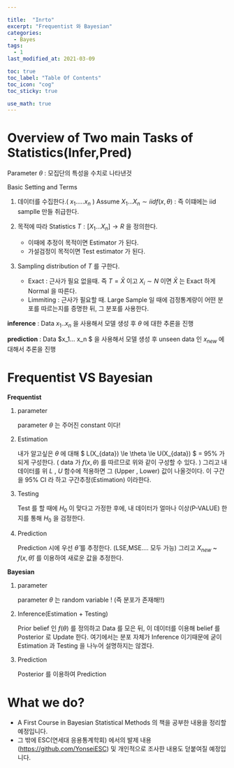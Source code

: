 ```yaml
---

title:  "Inrto"
excerpt: "Frequentist 와 Bayesian"
categories:
  - Bayes
tags:
  - 1
last_modified_at: 2021-03-09

toc: true
toc_label: "Table Of Contents"
toc_icon: "cog"
toc_sticky: true

use_math: true
---
```


# Overview of Two main Tasks of Statistics(Infer,Pred)

Parameter $\theta$ : 모집단의 특성을 수치로 나타낸것

Basic Setting and Terms 

1. 데이터를 수집한다.( $x_1 ..... x_n$ ) Assume $X_1... X_n \sim iid f(x,\theta)$ : 즉 이떄에는 iid samplle 만들 취급한다.

2. 목적에 따라 Statistics $T : [X_1...X_n] \to R$ 을 정의한다. 
   - 이때에 추정이 목적이면 Estimator 가 된다.
   - 가설검정이 목적이면 Test estimator 가 된다.
3. Sampling distribution of $T$ 를 구한다. 
   - Exact : 근사가 필요 없을때. 즉 $T = \bar{X}$ 이고 $X_i \sim N$ 이면 $\bar{X}$ 는 Exact 하게 Normal 을 따른다.
   - Limmiting : 근사가 필요할 때. Large Sample 일 때에 검정통계량이 어떤 분포를 따르는지를 증명한 뒤, 그 분포를 사용한다. 

**inference** : Data $x_1 .. x_n$ 을 사용해서 모델 생성 후 $\theta$ 에 대한 추론을 진행

**prediction** : Data $x_1... x_n $ 을 사용해서 모델 생성 후 unseen data 인 $x_{new}$ 에 대해서 추론을 진행



# Frequentist VS Bayesian

**Frequentist**

1. parameter 

   parameter $\theta$ 는 주어진 constant 이다!

2. Estimation

   내가 알고싶은 $\theta$ 에 대해 $ L(X_{data}) \le \theta \le U(X_{data}) $ = 95% 가 되게 구성한다. ( data 가 $f(x,\theta)$ 를 따르므로 위와 같이 구성할 수 있다. ) 그리고 내 데이터를 위 $L$ , $U$ 함수에 적용하면 그 (Upper , Lower) 값이 나올것이다. 이 구간을 95% CI 라 하고 구간추정(Estimation) 이라한다.

3. Testing

   Test 를 할 때에 $H_0$ 이 맞다고 가정한 후에, 내 데이터가 얼마나 이상(P-VALUE) 한지를 통해 $H_0$ 을 검정한다. 

4. Prediction

   Prediction 시에 우선 $\hat{\theta}$ 를 추정한다. (LSE,MSE.... 모두 가능) 그리고 $X_{new}$ ~ $f(x,\hat{\theta})$  를 이용하여 새로운 값을 추정한다. 



**Bayesian**

1. parameter

   parameter $\theta$ 는 random variable ! (즉 분포가 존재해!!)

2. Inference(Estimation + Testing)

   Prior belief 인 $f(\theta)$ 를 정의하고 Data 를 모은 뒤, 이 데이터를 이용해 belief 를 Posterior 로 Update 한다. 여기에서는 분포 자체가 Inference 이기때문에 굳이 Estimation 과 Testing 을 나누어 설명하지는 않겠다.

3. Prediction

   Posterior 를 이용하여 Prediction 



# What we do?

- A First Course in Bayesian Statistical Methods 의 책을 공부한 내용을 정리할 예정입니다.
- 그 밖에 ESC(연세대 응용통계학회) 에서의 발제 내용(https://github.com/YonseiESC) 및 개인적으로 조사한 내용도 덛붙여질 예정입니다.